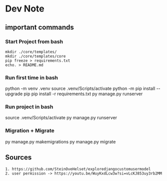 # Dev Note

## important commands

### Start Project from bash

```
mkdir ./core/templates/
mkdir ./core/templates/core
pip freeze > requirements.txt
echo. > README.md
```
### Run first time in bash
python -m venv .venv
source .venv/Scripts/activate
python -m pip install --upgrade pip
pip install -r requirements.txt
py manage.py runserver

### Run project in bash
source .venv/Scripts/activate
py manage.py runserver

### Migration + Migrate
py manage.py makemigrations
py manage.py migrate


## Sources

    1. https://github.com/SteinOveHelset/exploredjangocustomusermodel 
    2. user permission -> https://youtu.be/WuyKxdLcw3w?si=vLcKJ853uy3rb2MM
